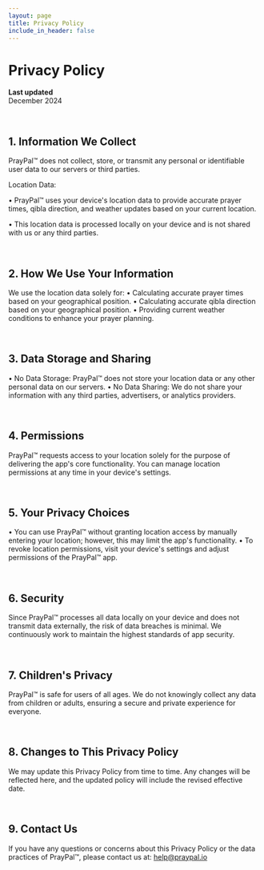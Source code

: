```yaml
---
layout: page
title: Privacy Policy
include_in_header: false
---
```


# Privacy Policy

**Last updated**  
December 2024

<br>

## 1. Information We Collect
PrayPal™ does not collect, store, or transmit any personal or identifiable user data to our servers or third parties.

Location Data:

• PrayPal™ uses your device's location data to provide accurate prayer times, qibla direction, and weather updates based on your current location.

• This location data is processed locally on your device and is not shared with us or any third parties.

<br>

## 2. How We Use Your Information
We use the location data solely for:
• Calculating accurate prayer times based on your geographical position.
• Calculating accurate qibla direction based on your geographical position.
• Providing current weather conditions to enhance your prayer planning.

<br>

## 3. Data Storage and Sharing
• No Data Storage: PrayPal™ does not store your location data or any other personal data on our servers.
• No Data Sharing: We do not share your information with any third parties, advertisers, or analytics providers.

<br>

## 4. Permissions
PrayPal™ requests access to your location solely for the purpose of delivering the app's core functionality. You can manage location permissions at any time in your device's settings.

<br>

## 5. Your Privacy Choices
• You can use PrayPal™ without granting location access by manually entering your location; however, this may limit the app's functionality.
• To revoke location permissions, visit your device's settings and adjust permissions of the PrayPal™ app.

<br>

## 6. Security
Since PrayPal™ processes all data locally on your device and does not transmit data externally, the risk of data breaches is minimal. We continuously work to maintain the highest standards of app security.

<br>

## 7. Children's Privacy
PrayPal™ is safe for users of all ages. We do not knowingly collect any data from children or adults, ensuring a secure and private experience for everyone.

<br>

## 8. Changes to This Privacy Policy
We may update this Privacy Policy from time to time. Any changes will be reflected here, and the updated policy will include the revised effective date.

<br>

## 9. Contact Us
If you have any questions or concerns about this Privacy Policy or the data practices of PrayPal™, please contact us at:
help@praypal.io
